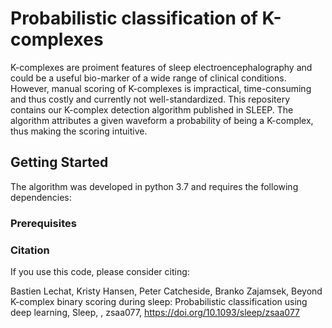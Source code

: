 # Probabilistic classification of K-complexes

K-complexes are proiment features of sleep electroencephalography and could be a useful bio-marker of a wide range of clinical conditions. However, manual scoring of K-complexes is impractical, time-consuming and thus costly and currently not well-standardized. This repositery contains our K-complex detection algorithm published in SLEEP. The algorithm attributes a given waveform a probability of being a K-complex, thus making the scoring intuitive.

## Getting Started

The algorithm was developed in python 3.7 and requires the following dependencies:


### Prerequisites

### Citation

If you use this code, please consider citing:

Bastien Lechat, Kristy Hansen, Peter Catcheside, Branko Zajamsek, Beyond K-complex binary scoring during sleep: Probabilistic classification using deep learning, Sleep, , zsaa077, https://doi.org/10.1093/sleep/zsaa077


